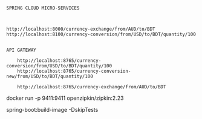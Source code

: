     SPRING CLOUD MICRO-SERVICES



    http://localhost:8000/currency-exchange/from/AUD/to/BDT
    http://localhost:8100/currency-conversion/from/USD/to/BDT/quantity/100


    API GATEWAY

        http://localhost:8765/currency-conversion/from/USD/to/BDT/quantity/100
        http://localhost:8765/currency-conversion-new/from/USD/to/BDT/quantity/100

        http://localhost:8765/currency-exchange/from/AUD/to/BDT




docker run -p 9411:9411 openzipkin/zipkin:2.23


spring-boot:build-image -DskipTests
